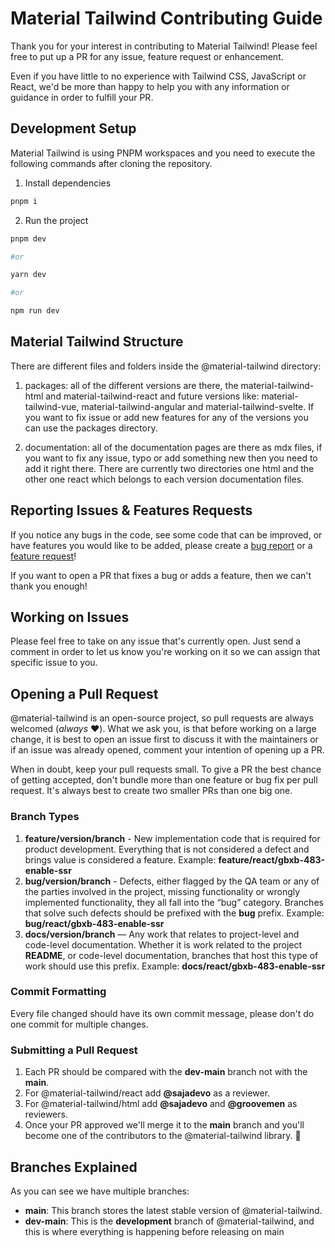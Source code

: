 # Material Tailwind Contributing Guide

Thank you for your interest in contributing to Material Tailwind! Please feel free to put up a PR for any issue, feature request or enhancement.

Even if you have little to no experience with Tailwind CSS, JavaScript or React, we'd be more than happy to help you with any information or guidance in order to fulfill your PR.

## Development Setup

Material Tailwind is using PNPM workspaces and you need to execute the following commands after cloning the repository.

1. Install dependencies

```bash
pnpm i
```

2. Run the project

```bash
pnpm dev

#or

yarn dev

#or

npm run dev
```

## Material Tailwind Structure

There are different files and folders inside the @material-tailwind directory:

1. packages: all of the different versions are there, the material-tailwind-html and material-tailwind-react and future versions like: material-tailwind-vue, material-tailwind-angular and material-tailwind-svelte. If you want to fix issue or add new features for any of the versions you can use the packages directory.

2. documentation: all of the documentation pages are there as mdx files, if you want to fix any issue, typo or add something new then you need to add it right there. There are currently two directories one html and the other one react which belongs to each version documentation files.

## Reporting Issues & Features Requests

If you notice any bugs in the code, see some code that can be improved, or have features you would like to be added, please create a [bug report](https://github.com/creativetimofficial/material-tailwind/issues/new?template=bug-report---.md) or a [feature request](https://github.com/creativetimofficial/material-tailwind/issues/new?template=feature-request---.md)!

If you want to open a PR that fixes a bug or adds a feature, then we can't thank you enough!

## Working on Issues

Please feel free to take on any issue that's currently open. Just send a comment in order to let us know you're working on it so we can assign that specific issue to you.

## Opening a Pull Request

@material-tailwind is an open-source project, so pull requests are always welcomed (_always_ ❤️).
What we ask you, is that before working on a large change, it is best to open an issue first to discuss it with the maintainers or if an issue was already opened, comment your intention of opening up a PR.

When in doubt, keep your pull requests small. To give a PR the best chance of getting accepted, don't bundle more than one feature or bug fix per pull request. It's always best to create two smaller PRs than one big one.

### Branch Types

1. **feature/version/branch** - New implementation code that is required for product development. Everything that is not considered a defect and brings value is considered a feature. Example: **feature/react/gbxb-483-enable-ssr**
2. **bug/version/branch** - Defects, either flagged by the QA team or any of the parties involved in the project, missing functionality or wrongly implemented functionality, they all fall into the “bug” category. Branches that solve such defects should be prefixed with the **bug** prefix. Example: **bug/react/gbxb-483-enable-ssr**
3. **docs/version/branch** — Any work that relates to project-level and code-level documentation. Whether it is work related to the project **README**, or code-level documentation, branches that host this type of work should use this prefix. Example: **docs/react/gbxb-483-enable-ssr**

### Commit Formatting

Every file changed should have its own commit message, please don't do one commit for multiple changes.

### Submitting a Pull Request

1. Each PR should be compared with the **dev-main** branch not with the **main**.
2. For @material-tailwind/react add **@sajadevo** as a reviewer.
3. For @material-tailwind/html add **@sajadevo** and **@groovemen** as reviewers.
4. Once your PR approved we'll merge it to the **main** branch and you'll become one of the contributors to the @material-tailwind library. 🥳

## Branches Explained

As you can see we have multiple branches:

- **main**: This branch stores the latest stable version of @material-tailwind.
- **dev-main**: This is the **development** branch of @material-tailwind, and this is where everything is happening before releasing on main
